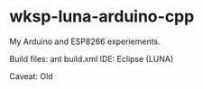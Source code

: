 # wksp-luna-arduino-cpp
My Arduino and ESP8266 experiements.

Build files: ant build.xml
IDE: Eclipse (LUNA)

Caveat: Old
